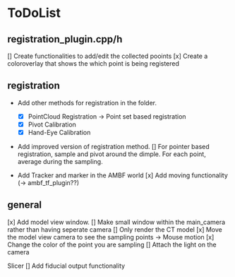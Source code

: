# ToDoList


## registration_plugin.cpp/h
[] Create functionalities to add/edit the collected pooints
[x] Create a coloroverlay that shows the which point is being registered


## registration
- Add other methods for registration in the folder.
    - [x] PointCloud Registration -> Point set based registration
    - [x] Pivot Calibration
    - [x] Hand-Eye Calibration 

- Add improved version of registration method.
[] For pointer based registration, sample and pivot around the dimple. For each point, average during the sampling.

- Add Tracker and marker in the AMBF world
[x] Add moving functionality (-> ambf_tf_plugin??)


## general
[x] Add model view window.
[] Make small window within the main_camera rather than having seperate camera
[] Only render the CT model
[x] Move the model view camera to see the sampling points -> Mouse motion
[x] Change the color of the point you are sampling
[] Attach the light on the camera

Slicer
[] Add fiducial output functionality